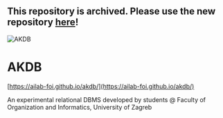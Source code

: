 This repository is archived. Please use the new repository [here](https://github.com/minovakovi/akdb)!
------------------------------------------------------------------------------------------------------

![AKDB](https://i.imgur.com/svgx1FX.png)

# AKDB

[https://ailab-foi.github.io/akdb/](https://ailab-foi.github.io/akdb/)

An experimental relational DBMS developed by students @ Faculty of Organization and Informatics, University of Zagreb
